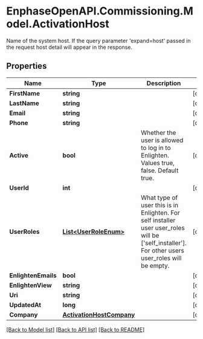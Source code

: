 # EnphaseOpenAPI.Commissioning.Model.ActivationHost
Name of the system host. If the query parameter 'expand=host' passed in the request host detail will appear in the response.

## Properties

Name | Type | Description | Notes
------------ | ------------- | ------------- | -------------
**FirstName** | **string** |  | [optional] 
**LastName** | **string** |  | [optional] 
**Email** | **string** |  | [optional] 
**Phone** | **string** |  | [optional] 
**Active** | **bool** | Whether the user is allowed to log in to Enlighten. Values true, false. Default true. | [optional] 
**UserId** | **int** |  | [optional] 
**UserRoles** | [**List&lt;UserRoleEnum&gt;**](UserRoleEnum.md) | What type of user this is in Enlighten. For self installer user user_roles will be [&#39;self_installer&#39;]. For other users user_roles will be empty. | [optional] 
**EnlightenEmails** | **bool** |  | [optional] 
**EnlightenView** | **string** |  | [optional] 
**Uri** | **string** |  | [optional] 
**UpdatedAt** | **long** |  | [optional] 
**Company** | [**ActivationHostCompany**](ActivationHostCompany.md) |  | [optional] 

[[Back to Model list]](../README.md#documentation-for-models) [[Back to API list]](../README.md#documentation-for-api-endpoints) [[Back to README]](../README.md)

